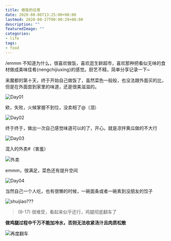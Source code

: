 ```yaml
---
title: 做饭的日常
date: 2020-08-06T13:25:00+08:00
lastmod: 2020-08-27T00:00:29+08:00
description: ""
featuredImage: ""
categories:
- life
tags:
- food
---
```


/emmm 不知道为什么，很喜欢做饭，喜欢逛生鲜超市，喜欢那种把看似无味的食材做成美味佳肴{nengchijiuxing}的感觉。厨艺不精，简单分享记录一下~

来魔都的第十天，终于开始自己做饭了，虽然菜色一般般，也没法跟外面买的比，但是在外面尝到家里的味道，还是很美滋滋的。

![Day01](https://cdn.zggsong.cn/2020/08/06/31f6f351d8db1.jpg!webp)

欸，失败，火候掌握不到位，没卖相了@（泪）

![Day02](https://cdn.zggsong.cn/2020/08/06/dac8899dfc6a0.jpg!webp)

终于终于，做出一次自己感觉味道可以的了，开心。就是凉拌黄瓜做的不大行

![Day03](https://cdn.zggsong.cn/2020/08/06/53f63533d0e52.jpg!webp)

混入的外卖#（害羞）

![外卖](https://cdn.zggsong.cn/2020/08/06/57f3cb7c0991b.jpg!webp)

emmm，很满足，菜色还有提升空间

![Day04](https://cdn.zggsong.cn/2020/08/06/fdab7d75e0f8b.jpg!webp)

当然自己一个人吃，也有很懒的时候，一碗面条或者一碗素到没朋友的饺子

![shuijiao???](https://cdn.zggsong.cn/2020/08/06/a7ec6f82d33fa.jpg!webp)

> (8-17) 很难受，看起来似乎还行，鸡腿彻底翻车了

**做鸡腿过程中千万不能加冷水，否则无法收紧汤汁且肉质松散**

![再度翻车](https://cdn.zggsong.cn/2020/08/17/d701e3d7a252c.jpeg!webp)
